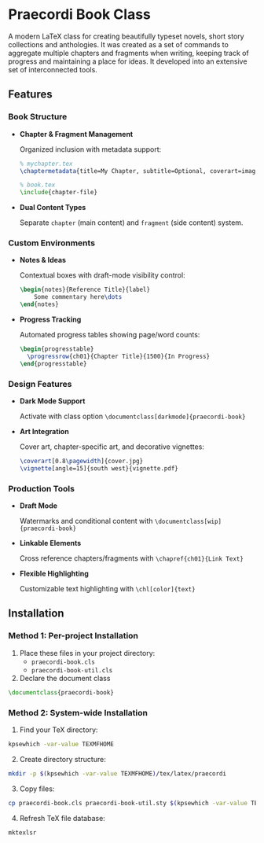 # Praecordi Book Class

A modern LaTeX class for creating beautifully typeset novels, short story collections and anthologies. It was created as a set of commands to aggregate multiple chapters and fragments when writing, keeping track of progress and maintaining a place for ideas. It developed into an extensive set of interconnected tools.

## Features

### Book Structure
- **Chapter & Fragment Management**

  Organized inclusion with metadata support:
  ```latex
  % mychapter.tex
  \chaptermetadata{title=My Chapter, subtitle=Optional, coverart=image.jpg}
  ```

  ```latex
  % book.tex
  \include{chapter-file}
  ```

- **Dual Content Types**

  Separate `chapter` (main content) and `fragment` (side content) system.


### Custom Environments
- **Notes & Ideas**

  Contextual boxes with draft-mode visibility control:
  ```latex
  \begin{notes}{Reference Title}{label}
      Some commentary here\dots
  \end{notes}
  ```

- **Progress Tracking**

  Automated progress tables showing page/word counts:
  ```latex
  \begin{progresstable}
    \progressrow{ch01}{Chapter Title}{1500}{In Progress}
  \end{progresstable}
  ```

### Design Features
- **Dark Mode Support**

  Activate with class option `\documentclass[darkmode]{praecordi-book}`
- **Art Integration**

  Cover art, chapter-specific art, and decorative vignettes:
  ```latex
  \coverart[0.8\pagewidth]{cover.jpg}
  \vignette[angle=15]{south west}{vignette.pdf}
  ```

### Production Tools
- **Draft Mode**

  Watermarks and conditional content with `\documentclass[wip]{praecordi-book}`
- **Linkable Elements**

  Cross reference chapters/fragments with `\chapref{ch01}{Link Text}`
- **Flexible Highlighting**

  Customizable text highlighting with `\chl[color]{text}`

## Installation

### Method 1: Per-project Installation

1. Place these files in your project directory:
    * `praecordi-book.cls`
    * `praecordi-book-util.cls`
2. Declare the document class

  ```latex
  \documentclass{praecordi-book}
  ```

### Method 2: System-wide Installation
1. Find your TeX directory:

  ```bash
  kpsewhich -var-value TEXMFHOME
  ```
2. Create directory structure:

  ```bash
  mkdir -p $(kpsewhich -var-value TEXMFHOME)/tex/latex/praecordi
  ```
3. Copy files:

  ```bash
  cp praecordi-book.cls praecordi-book-util.sty $(kpsewhich -var-value TEXMFHOME)/tex/latex/praecordi/
  ```
4. Refresh TeX file database:

  ```bash
  mktexlsr
  ```
